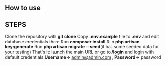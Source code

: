 <p align="center">
</p>

## How to use

## STEPS
Clone the repository with **git clone**
Copy **.env.example** file to **.env** and edit database credentials there 
Run **composer install**
Run **php artisan key:generate**
Run **php artisan migrate --seed**(it has some seeded data for your testing)
That's it: launch the main URL or go to **/login** and login with default credentials:**Username**-> admin@admin.com , **Password**-> password

